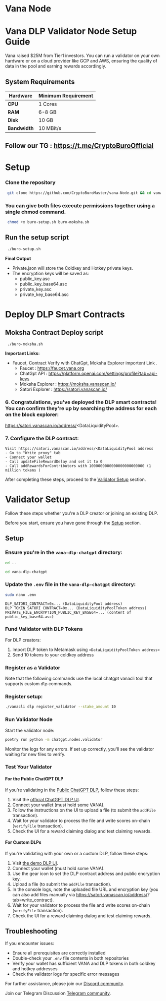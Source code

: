# Vana Node

# Vana DLP Validator Node Setup Guide

Vana raised $25M from Tier1 investors. You can run a validator on your own hardware or on a cloud provider like GCP and AWS, ensuring the quality of data in the pool and earning rewards accordingly.


## System Requirements

| **Hardware** | **Minimum Requirement** |
|--------------|-------------------------|
| **CPU**      | 1 Cores                 |
| **RAM**      | 6-8 GB                  |
| **Disk**     | 10 GB                   |
| **Bandwidth**| 10 MBit/s               |



## Follow our TG : https://t.me/CryptoBuroOfficial


# Setup

 ### Clone the repository

  ```bash
   git clone https://github.com/CryptoBuroMaster/vana-Node.git && cd vana-Node
  ```


 ### You can give both files execute permissions together using a single chmod command.

  ```bash
   chmod +x buro-setup.sh buro-moksha.sh
  ```


 ## Run the setup script 
 
  ```bash
   ./buro-setup.sh
  ```


**Final Output**

- Private.json will store the Coldkey and Hotkey private keys.
- The encryption keys will be saved as:
  - public_key.asc
  - public_key_base64.asc
  - private_key.asc
  - private_key_base64.asc





# Deploy DLP Smart Contracts

## Moksha Contract Deploy script 
 
  ```bash
   ./buro-moksha.sh
  ```

**Important Links:**

- Faucet, Contract Verify with ChatGpt, Moksha Explorer importent Link .
  - Faucet : https://faucet.vana.org
  - ChatGpt API : https://platform.openai.com/settings/profile?tab=api-keys
  - Moksha Explorer : https://moksha.vanascan.io/
  - Satori Explorer : https://satori.vanascan.io/
 














### 6. Congratulations, you've deployed the DLP smart contracts! You can confirm they're up by searching the address for each on the block explorer: 
 https://satori.vanascan.io/address/<DataLiquidityPool\>.

### 7. Configure the DLP contract:
    Visit https://satori.vanascan.io/address/<DataLiquidityPool address
    - Go to "Write proxy" tab
    - Connect your wallet
    - Call updateFileRewardDelay and set it to 0
    - Call addRewardsForContributors with 1000000000000000000000000 (1 million tokens )


After completing these steps, proceed to the [Validator Setup](#validator-setup) section.


# Validator Setup

Follow these steps whether you're a DLP creator or joining an existing DLP.

Before you start, ensure you have gone through the [Setup](#Setup) section.

## Setup
### Ensure you're in the `vana-dlp-chatgpt` directory:
   ```bash
   cd ..
   ```
   ```bash
   cd vana-dlp-chatgpt
   ```
   


### Update the `.env` file in the `vana-dlp-chatgpt` directory:

   ```bash
   sudo nano .env
   ```

   ```
   DLP_SATORI_CONTRACT=0x... (DataLiquidityPool address)
   DLP_TOKEN_SATORI_CONTRACT=0x... (DataLiquidityPoolToken address)
   PRIVATE_FILE_ENCRYPTION_PUBLIC_KEY_BASE64=... (content of public_key_base64.asc)
   ```
### Fund Validator with DLP Tokens

For DLP creators:
1. Import DLP token to Metamask using `<DataLiquidityPoolToken address>`
2. Send 10 tokens to your coldkey address


### Register as a Validator

Note that the following commands use the local chatgpt vanacli tool that supports custom `dlp` commands.

### Register setup:
   ```bash
   ./vanacli dlp register_validator --stake_amount 10
   ```


### Run Validator Node

Start the validator node:

```bash
poetry run python -m chatgpt.nodes.validator
```

Monitor the logs for any errors. If set up correctly, you'll see the validator waiting for new files to verify.

### Test Your Validator

#### For the Public ChatGPT DLP

If you're validating in the [Public ChatGPT DLP](gptdatadao.org), follow these steps:

1. Visit the [official ChatGPT DLP UI](https://gptdatadao.org/claim).
2. Connect your wallet (must hold some VANA).
3. Follow the instructions on the UI to upload a file (to submit the `addFile` transaction).
4. Wait for your validator to process the file and write scores on-chain (`verifyFile` transaction).
5. Check the UI for a reward claiming dialog and test claiming rewards.


#### For Custom DLPs

If you're validating with your own or a custom DLP, follow these steps:

1. Visit [the demo DLP UI](https://dlp-ui.vercel.vana.com/claim/upload).
2. Connect your wallet (must hold some VANA).
3. Use the gear icon to set the DLP contract address and public encryption key.
4. Upload a file (to submit the `addFile` transaction).
5. In the console logs, note the uploaded file URL and encryption key (you can also add files manually via https://satori.vanascan.io/address/<DataLiquidityPool address>?tab=write_contract).
6. Wait for your validator to process the file and write scores on-chain (`verifyFile` transaction).
7. Check the UI for a reward claiming dialog and test claiming rewards.



## Troubleshooting

If you encounter issues:
- Ensure all prerequisites are correctly installed
- Double-check your `.env` file contents in both repositories
- Verify your wallet has sufficient VANA and DLP tokens in both coldkey and hotkey addresses
- Check the validator logs for specific error messages

For further assistance, please join our [Discord community](https://discord.com/invite/Wv2vtBazMR).


Join our Telegram Discussion [Telegram community](https://t.me/BuroGroupChat).


